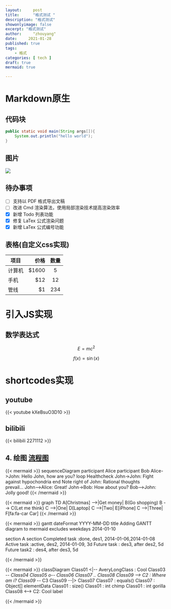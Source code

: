 ```yaml
---
layout:     post
title:      "格式测试 "
description: "格式测试"
showonlyimage: false
excerpt: "格式测试"
author:     "zhouyang"
date:     2021-01-28
published: true 
tags:
    - 格式
categories: [ tech ]  
draft: true  
mermaid: true

---
```


# Markdown原生

## 代码块

```java
public static void main(String args[]){
    System.out.println("hello world");
}


```

## 图片


![](/img/zhouyang.png)

## 待办事项

- [ ] 支持以 PDF 格式导出文稿
- [ ] 改进 Cmd 渲染算法，使用局部渲染技术提高渲染效率
- [x] 新增 Todo 列表功能
- [x] 修复 LaTex 公式渲染问题
- [x] 新增 LaTex 公式编号功能

## 表格(自定义css实现)

| 项目        | 价格   |  数量  |
| --------   | -----:  | :----:  |
| 计算机     | \$1600 |   5     |
| 手机        |   \$12   |   12   |
| 管线        |    \$1    |  234  |







# 引入JS实现

## 数学表达式

$$ E=mc^2 $$

$$
f(x) = \sin(x)
$$

# shortcodes实现

## youtube

{{< youtube kXeBsuO3D10 >}}


## bilibili

{{< bilibili 2271112 >}}

## 4. 绘图 [流程图](https://www.zybuluo.com/mdeditor?url=https://www.zybuluo.com/static/editor/md-help.markdown#7-流程图)

{{< mermaid >}}
sequenceDiagram
    participant Alice
    participant Bob
    Alice->John: Hello John, how are you?
    loop Healthcheck
        John->John: Fight against hypochondria
    end
    Note right of John: Rational thoughts <br/>prevail...
    John-->Alice: Great!
    John->Bob: How about you?
    Bob-->John: Jolly good!
{{< /mermaid >}}


{{< mermaid >}}
    graph TD
  A[Christmas] -->|Get money| B(Go shopping)
  B --> C{Let me think}
  C -->|One| D[Laptop]
  C -->|Two| E[iPhone]
  C -->|Three| F[fa:fa-car Car]
{{< /mermaid >}}


{{< mermaid >}}
gantt
dateFormat  YYYY-MM-DD
title Adding GANTT diagram to mermaid
excludes weekdays 2014-01-10

section A section
Completed task            :done,    des1, 2014-01-06,2014-01-08
Active task               :active,  des2, 2014-01-09, 3d
Future task               :         des3, after des2, 5d
Future task2               :         des4, after des3, 5d

{{< /mermaid >}}


{{< mermaid >}}
classDiagram
Class01 <|-- AveryLongClass : Cool
Class03 *-- Class04
Class05 o-- Class06
Class07 .. Class08
Class09 --> C2 : Where am i?
Class09 --* C3
Class09 --|> Class07
Class07 : equals()
Class07 : Object[] elementData
Class01 : size()
Class01 : int chimp
Class01 : int gorilla
Class08 <--> C2: Cool label

{{< /mermaid >}}
